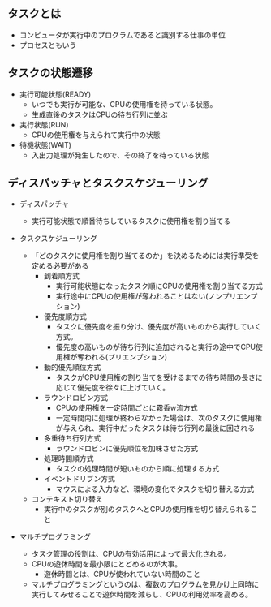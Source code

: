 ## タスクとは
- コンピュータが実行中のプログラムであると識別する仕事の単位
- プロセスともいう

## タスクの状態遷移
- 実行可能状態(READY)
  - いつでも実行が可能な、CPUの使用権を待っている状態。
  - 生成直後のタスクはCPUの待ち行列に並ぶ
- 実行状態(RUN)
  - CPUの使用権を与えられて実行中の状態
- 待機状態(WAIT)
  - 入出力処理が発生したので、その終了を待っている状態

## ディスパッチャとタスクスケジューリング
- ディスパッチャ
  - 実行可能状態で順番待ちしているタスクに使用権を割り当てる
- タスクスケジューリング
  - 「どのタスクに使用権を割り当てるのか」を決めるためには実行準受を定める必要がある
    - 到着順方式
      - 実行可能状態になったタスク順にCPUの使用権を割り当てる方式
      - 実行途中にCPUの使用権が奪われることはない(ノンプリエンプション)
    - 優先度順方式
      - タスクに優先度を振り分け、優先度が高いものから実行していく方式。
      - 優先度の高いものが待ち行列に追加されると実行の途中でCPU使用権が奪われる(プリエンプション)
    - 動的優先順位方式
      - タスクがCPU使用権の割り当てを受けるまでの待ち時間の長さに応じて優先度を徐々に上げていく。
    - ラウンドロビン方式
      - CPUの使用権を一定時間ごとに霧香w流方式
      - 一定時間内に処理が終わらなかった場合は、次のタスクに使用権が与えられ、実行中だったタスクは待ち行列の最後に回される
    - 多重待ち行列方式
      - ラウンドロビンに優先順位を加味させた方式
    - 処理時間順方式
      - タスクの処理時間が短いものから順に処理する方式
    - イベントドリブン方式
      - マウスによる入力など、環境の変化でタスクを切り替える方式
  - コンテキスト切り替え
    - 実行中のタスクが別のタスクへとCPUの使用権を切り替えられること

- マルチプログラミング
  - タスク管理の役割は、CPUの有効活用によって最大化される。
  - CPUの遊休時間を最小限にとどめるのが大事。
    - 遊休時間とは、CPUが使われていない時間のこと
  - マルチプログラミングというのは、複数のプログラムを見かけ上同時に実行してみせることで遊休時間を減らし、CPUの利用効率を高める。
